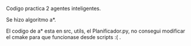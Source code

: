 Codigo practica 2 agentes inteligentes.

Se hizo algoritmo a*.

El codigo de a* esta en src, utils, el Planificador.py, no consegui modificar el cmake para que funcionase desde scripts :( .